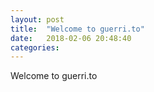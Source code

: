 ```yaml
---
layout: post
title:  "Welcome to guerri.to"
date:   2018-02-06 20:48:40
categories: 
---
```

Welcome to guerri.to
